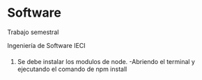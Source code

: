 # Software
Trabajo semestral

Ingeniería de Software 
IECI


####
1. Se debe instalar los modulos de node.
-Abriendo el terminal y ejecutando el comando de npm install
